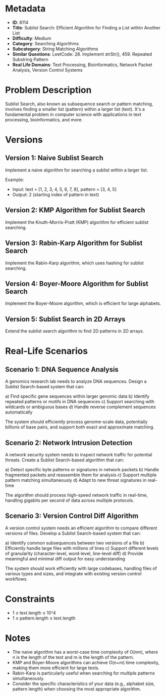 # Metadata

- **ID**: 8114
- **Title**: Sublist Search: Efficient Algorithm for Finding a List within Another List
- **Difficulty**: Medium
- **Category**: Searching Algorithms
- **Subcategory**: String Matching Algorithms
- **Similar Questions**: LeetCode: 28. Implement strStr(), 459. Repeated Substring Pattern
- **Real Life Domains**: Text Processing, Bioinformatics, Network Packet Analysis, Version Control Systems

# Problem Description

Sublist Search, also known as subsequence search or pattern matching, involves finding a smaller list (pattern) within a larger list (text). It's a fundamental problem in computer science with applications in text processing, bioinformatics, and more.

# Versions

## Version 1: Naive Sublist Search

Implement a naive algorithm for searching a sublist within a larger list.

Example:
- Input: text = [1, 2, 3, 4, 5, 6, 7, 8], pattern = [3, 4, 5]
- Output: 2 (starting index of pattern in text)

## Version 2: KMP Algorithm for Sublist Search

Implement the Knuth-Morris-Pratt (KMP) algorithm for efficient sublist searching.

## Version 3: Rabin-Karp Algorithm for Sublist Search

Implement the Rabin-Karp algorithm, which uses hashing for sublist searching.

## Version 4: Boyer-Moore Algorithm for Sublist Search

Implement the Boyer-Moore algorithm, which is efficient for large alphabets.

## Version 5: Sublist Search in 2D Arrays

Extend the sublist search algorithm to find 2D patterns in 2D arrays.

# Real-Life Scenarios

## Scenario 1: DNA Sequence Analysis

A genomics research lab needs to analyze DNA sequences. Design a Sublist Search-based system that can:

a) Find specific gene sequences within larger genomic data
b) Identify repeated patterns or motifs in DNA sequences
c) Support searching with wildcards or ambiguous bases
d) Handle reverse complement sequences automatically

The system should efficiently process genome-scale data, potentially billions of base pairs, and support both exact and approximate matching.

## Scenario 2: Network Intrusion Detection

A network security system needs to inspect network traffic for potential threats. Create a Sublist Search-based algorithm that can:

a) Detect specific byte patterns or signatures in network packets
b) Handle fragmented packets and reassemble them for analysis
c) Support multiple pattern matching simultaneously
d) Adapt to new threat signatures in real-time

The algorithm should process high-speed network traffic in real-time, handling gigabits per second of data across multiple protocols.

## Scenario 3: Version Control Diff Algorithm

A version control system needs an efficient algorithm to compare different versions of files. Develop a Sublist Search-based system that can:

a) Identify common subsequences between two versions of a file
b) Efficiently handle large files with millions of lines
c) Support different levels of granularity (character-level, word-level, line-level diff)
d) Provide meaningful and minimal diff output for easy understanding

The system should work efficiently with large codebases, handling files of various types and sizes, and integrate with existing version control workflows.

# Constraints

- 1 ≤ text.length ≤ 10^4
- 1 ≤ pattern.length ≤ text.length

# Notes

- The naive algorithm has a worst-case time complexity of O(nm), where n is the length of the text and m is the length of the pattern.
- KMP and Boyer-Moore algorithms can achieve O(n+m) time complexity, making them more efficient for large texts.
- Rabin-Karp is particularly useful when searching for multiple patterns simultaneously.
- Consider the specific characteristics of your data (e.g., alphabet size, pattern length) when choosing the most appropriate algorithm.